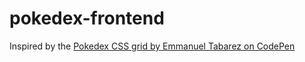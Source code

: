 # pokedex-frontend

Inspired by the [Pokedex CSS grid by Emmanuel Tabarez on CodePen](https://codepen.io/TabaresSotelo/pen/JvyQQB)

